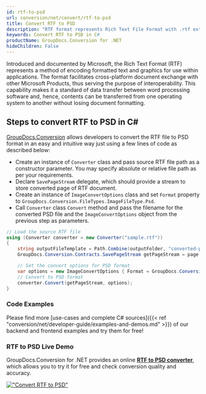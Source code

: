 ```yaml
---
id: rtf-to-psd
url: conversion/net/convert/rtf-to-psd
title: Convert RTF to PSD
description: "RTF format represents Rich Text File Format with .rtf extension. Learn how to convert RTF to PSD file programmatically in C# language using GroupDocs.Conversion for .NET library."
keywords: Convert RTF to PSD in C#
productName: GroupDocs.Conversion for .NET
hideChildren: False
---
```


Introduced and documented by Microsoft, the Rich Text Format (RTF) represents a method of encoding formatted text and graphics for use within applications. The format facilitates cross-platform document exchange with other Microsoft Products, thus serving the purpose of interoperability. This capability makes it a standard of data transfer between word processing software and, hence, contents can be transferred from one operating system to another without losing document formatting.

## Steps to convert RTF to PSD in C#

[GroupDocs.Conversion](https://products.groupdocs.com/conversion/net) allows developers to convert the RTF file to PSD format in an easy and intuitive way just using a few lines of code as described below:

* Create an instance of `Converter` class and pass source RTF file path as a constructor parameter. You may specify absolute or relative file path as per your requirements. 
* Declare `SavePageStream` delegate, which should provide a stream to store converted page of RTF document.
* Create an instance of `ImageConvertOptions` class and set `Format` property to `GroupDocs.Conversion.FileTypes.ImageFileType.Psd`.
* Call `Converter` class `Convert` method and pass the filename for the converted PSD file and the `ImageConvertOptions` object from the previous step as parameters.

```csharp
// Load the source RTF file
using (Converter converter = new Converter("sample.rtf"))
{
    string outputFileTemplate = Path.Combine(outputFolder, "converted-page-{0}.psd");
    GroupDocs.Conversion.Contracts.SavePageStream getPageStream = page => new FileStream(string.Format(outputFileTemplate, page), FileMode.Create);

    // Set the convert options for PSD format
    var options = new ImageConvertOptions { Format = GroupDocs.Conversion.FileTypes.ImageFileType.Psd };   
    // Convert to PSD format
    converter.Convert(getPageStream, options);
}
```

### Code Examples

Please find more [use-cases and complete C# sources]({{< ref "conversion/net/developer-guide/examples-and-demos.md" >}}) of our backend and frontend examples and try them for free!

### RTF to PSD Live Demo

GroupDocs.Conversion for .NET provides an online [**RTF to PSD converter**](https://products.groupdocs.app/conversion/rtf-to-psd), which allows you to try it for free and check conversion quality and accuracy.

[!["Convert RTF to PSD"](conversion/net/images/convert-to-psd/convert-rtf-to-psd.png)](https://products.groupdocs.app/conversion/rtf-to-psd)